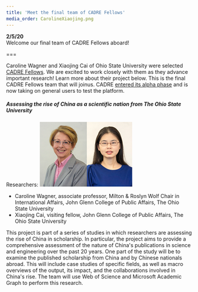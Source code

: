 ```yaml
---
title: 'Meet the final team of CADRE Fellows'
media_order: CarolineXiaojing.png
---
```


**2/5/20**  
Welcome our final team of CADRE Fellows aboard!

===

Caroline Wagner and Xiaojing Cai of Ohio State University were selected [CADRE Fellows](https://cadre.iu.edu/work-with-us/cadre-fellowship). We are excited to work closely with them as they advance important research! Learn more about their project below. This is the final CADRE Fellows team that will joinus. CADRE [entered its alpha phase](https://cadre.iu.edu/news-and-events/news/cadre-launches-alpha-version-of-open-research-platform) and is now taking on general users to test the platform. 


##### **Assessing the rise of China as a scientific nation** from The Ohio State University #####

Researchers: ![Collection of two headshots for researchers listed below.](CarolineXiaojing.png?classes=float-right)

* Caroline Wagner, associate professor, Milton & Roslyn Wolf Chair in International Affairs, John Glenn College of Public Affairs, The Ohio State University
* Xiaojing Cai, visiting fellow, John Glenn College of Public Affairs, The Ohio State University 

This project is part of a series of studies in which researchers are assessing the rise of China in scholarship. In particular, the project aims to provide a comprehensive assessment of the nature of China's publications in science and engineering over the past 20 years. One part of the study will be to examine the published scholarship from China and by Chinese nationals abroad. This will include case studies of specific fields, as well as macro overviews of the output, its impact, and the collaborations involved in China's rise. The team will use Web of Science and Microsoft Academic Graph to perform this research.